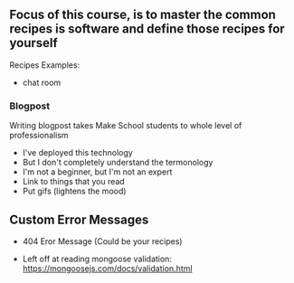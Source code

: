 ## Focus of this course, is to master the common recipes is software and define those recipes for yourself

Recipes Examples:
- chat room

### Blogpost
Writing blogpost takes Make School students to whole level of professionalism
- I've deployed this technology
- But I don't completely understand the termonology
- I'm not a beginner, but I'm not an expert
- Link to things that you read
- Put gifs (lightens the mood)

## Custom Error Messages
- 404 Eror Message (Could be your recipes)

- Left off at reading mongoose validation: https://mongoosejs.com/docs/validation.html
